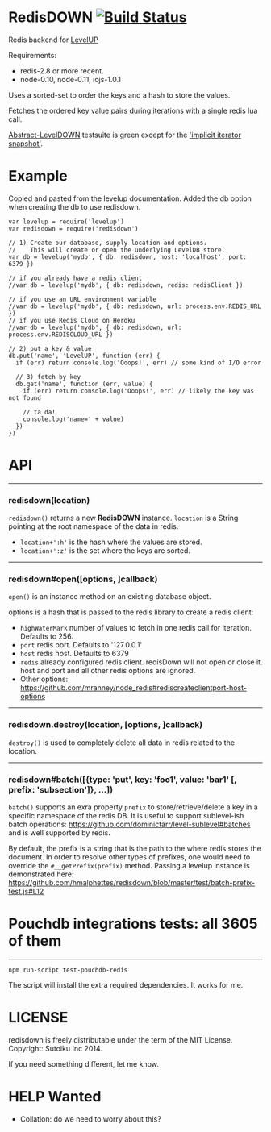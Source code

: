 # RedisDOWN [![Build Status](https://travis-ci.org/hmalphettes/redisdown.svg?branch=master)](https://travis-ci.org/hmalphettes/redisdown)

Redis backend for [LevelUP](https://github.com/rvagg/node-levelup)

Requirements:
* redis-2.8 or more recent.
* node-0.10, node-0.11, iojs-1.0.1

Uses a sorted-set to order the keys and a hash to store the values.

Fetches the ordered key value pairs during iterations with a single redis lua call.

[Abstract-LevelDOWN](https://github.com/rvagg/abstract-leveldown) testsuite is green
except for the ['implicit iterator snapshot'](https://github.com/hmalphettes/redisdown/issues/10).

# Example

Copied and pasted from the levelup documentation.
Added the db option when creating the db to use redisdown.

```
var levelup = require('levelup')
var redisdown = require('redisdown')

// 1) Create our database, supply location and options.
//    This will create or open the underlying LevelDB store.
var db = levelup('mydb', { db: redisdown, host: 'localhost', port: 6379 })

// if you already have a redis client
//var db = levelup('mydb', { db: redisdown, redis: redisClient })

// if you use an URL environment variable
//var db = levelup('mydb', { db: redisdown, url: process.env.REDIS_URL })
// if you use Redis Cloud on Heroku
//var db = levelup('mydb', { db: redisdown, url: process.env.REDISCLOUD_URL })

// 2) put a key & value
db.put('name', 'LevelUP', function (err) {
  if (err) return console.log('Ooops!', err) // some kind of I/O error

  // 3) fetch by key
  db.get('name', function (err, value) {
    if (err) return console.log('Ooops!', err) // likely the key was not found

    // ta da!
    console.log('name=' + value)
  })
})
```

# API
--------------------------------------------------------
<a name="ctor"></a>
### redisdown(location)
<code>redisdown()</code> returns a new **RedisDOWN** instance. `location` is a String pointing at the root namespace of the data in redis.

* `location+':h'` is the hash where the values are stored.
* `location+':z'` is the set where the keys are sorted.

--------------------------------------------------------
<a name="redisdown_open"></a>
### redisdown#open([options, ]callback)
<code>open()</code> is an instance method on an existing database object.

options is a hash that is passed to the redis library to create a redis client:

* `highWaterMark` number of values to fetch in one redis call for iteration. Defaults to 256.
* `port` redis port. Defaults to '127.0.0.1'
* `host` redis host. Defaults to 6379
* `redis` already configured redis client. redisDown will not open or close it. host and port and all other redis options are ignored.
* Other options: https://github.com/mranney/node_redis#rediscreateclientport-host-options

-----------------------------------
<a name="redisdown_destroy"></a>
### redisdown.destroy(location, [options, ]callback)
<code>destroy()</code> is used to completely delete all data in redis related to the location.

-----------------------------------
<a name="redisdown_batch_prefixes"></a>
### redisdown#batch([{type: 'put', key: 'foo1', value: 'bar1' [, prefix: 'subsection']}, ...])
<code>batch()</code> supports an exra property `prefix` to store/retrieve/delete a key in a specific namespace of the redis DB.
It is useful to support sublevel-ish batch operations: https://github.com/dominictarr/level-sublevel#batches
and is well supported by redis.

By default, the prefix is a string that is the path to the where redis stores the document.
In order to resolve other types of prefixes, one would need to override the `#__getPrefix(prefix)` method.
Passing a levelup instance is demonstrated here: https://github.com/hmalphettes/redisdown/blob/master/test/batch-prefix-test.js#L12

# Pouchdb integrations tests: all 3605 of them
---------------------------------------------------------
`npm run-script test-pouchdb-redis`

The script will install the extra required dependencies.
It works for me.

# LICENSE
redisdown is freely distributable under the term of the MIT License.
Copyright: Sutoiku Inc 2014.

If you need something different, let me know.

# HELP Wanted
- Collation: do we need to worry about this?
